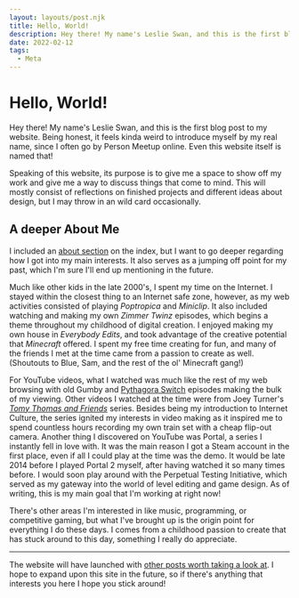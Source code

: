 ```yaml
---
layout: layouts/post.njk
title: Hello, World!
description: Hey there! My name's Leslie Swan, and this is the first blog post to my website.
date: 2022-02-12
tags:
  - Meta
---
```

# Hello, World!

Hey there! My name's Leslie Swan, and this is the first blog post to my website. Being honest, it feels kinda weird to introduce myself by my real name, since I often go by Person Meetup online. Even this website itself is named that!

Speaking of this website, its purpose is to give me a space to show off my work and give me a way to discuss things that come to mind. This will mostly consist of reflections on finished projects and different ideas about design, but I may throw in an wild card occasionally.

## A deeper About Me

I included an [about section](/#about) on the index, but I want to go deeper regarding how I got into my main interests. It also serves as a jumping off point for my past, which I'm sure I'll end up mentioning in the future.

Much like other kids in the late 2000's, I spent my time on the Internet. I stayed within the closest thing to an Internet safe zone, however, as my web activities consisted of playing *Poptropica* and *Miniclip*. It also included watching and making my own *Zimmer Twinz* episodes, which begins a theme throughout my childhood of digital creation. I enjoyed making my own house in *Everybody Edits*, and took advantage of the creative potential that *Minecraft* offered. I spent my free time creating for fun, and many of the friends I met at the time came from a passion to create as well. (Shoutouts to Blue, Sam, and the rest of the ol' Minecraft gang!)

For YouTube videos, what I watched was much like the rest of my web browsing with old Gumby and [Pythagora Switch](https://www.youtube.com/watch?v=xZOTdj3JBAc "I am genuinely surprised I managed to find this again. It's something I remember searching for but could never find!") episodes making the bulk of my viewing. Other videos I watched at the time were from Joey Turner's [*Tomy Thomas and Friends*](https://youtu.be/an_8FKyEL4c?t=199 "The following link may or may not be an example of modern online discourse.") series. Besides being my introduction to Internet Culture, the series ignited my interests in video making as it inspired me to spend countless hours recording my own train set with a cheap flip-out camera. Another thing I discovered on YouTube was Portal, a series I instantly fell in love with. It was the main reason I got a Steam account in the first place, even if all I could play at the time was the demo. It would be late 2014 before I played Portal 2 myself, after having watched it so many times before. I would soon play around with the Perpetual Testing Initiative, which served as my gateway into the world of level editing and game design. As of writing, this is my main goal that I'm working at right now!

There's other areas I'm interested in like music, programming, or competitive gaming, but what I've brought up is the origin point for everything I do these days. I comes from a childhood passion to create that has stuck around to this day, something I really do appreciate.

* * *

The website will have launched with [other posts worth taking a look at](/blog/). I hope to expand upon this site in the future, so if there's anything that interests you here I hope you stick around!